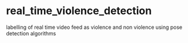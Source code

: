 # real_time_violence_detection
labelling of real time video feed as violence and non violence using pose detection algorithms
